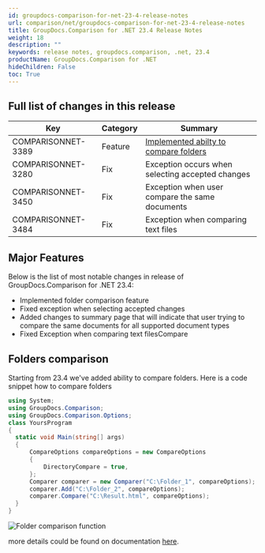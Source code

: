 ```yaml
---
id: groupdocs-comparison-for-net-23-4-release-notes
url: comparison/net/groupdocs-comparison-for-net-23-4-release-notes
title: GroupDocs.Comparison for .NET 23.4 Release Notes
weight: 18
description: ""
keywords: release notes, groupdocs.comparison, .net, 23.4
productName: GroupDocs.Comparison for .NET
hideChildren: False
toc: True
---
```

## Full list of changes in this release

| Key | Category | Summary |
| --- | --- | --- |
| COMPARISONNET-3389 | Feature | [Implemented abilty to compare folders](#folder-comparison-function) |
| COMPARISONNET-3280 | Fix | Exception occurs when selecting accepted changes |
| COMPARISONNET-3450 | Fix | Exception when user compare the same documents |
| COMPARISONNET-3484 | Fix | Exception when comparing text files |

## Major Features
Below is the list of most notable changes in release of GroupDocs.Comparison for .NET 23.4:

*   Implemented folder comparison feature
*   Fixed exception when selecting accepted changes
*   Added changes to summary page that will indicate that user trying to compare the same documents for all supported document types
*   Fixed Exception when comparing text filesCompare

## Folders comparison 
Starting from 23.4 we've added ability to compare folders. Here is a code snippet how to compare folders

```csharp
using System;
using GroupDocs.Comparison;
using GroupDocs.Comparison.Options;
class YoursProgram
{
  static void Main(string[] args)
  {
      CompareOptions compareOptions = new CompareOptions
      {
          DirectoryCompare = true,
      };
      Comparer comparer = new Comparer("C:\Folder_1", compareOptions);
      comparer.Add("C:\Folder_2", compareOptions);
      comparer.Compare("C:\Result.html", compareOptions);
  }
}
```

![Folder comparison function](/comparison/net/images/result-comparison-folders-html.png)

more details could be found on documentation [here](/comparison/net/compare-folders).